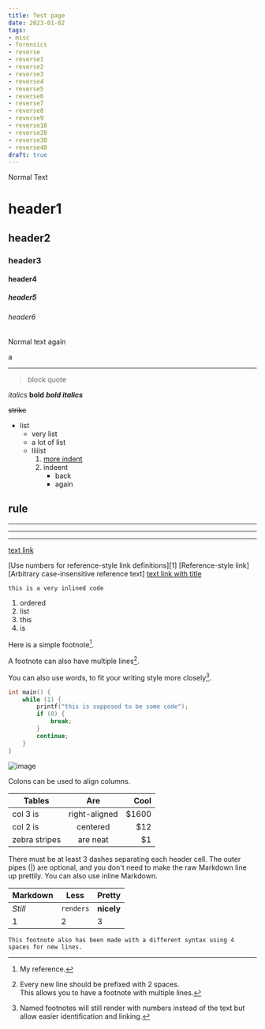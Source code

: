 ```yaml
---
title: Test page
date: 2023-01-02
tags:
- misc
- forensics
- reverse
- reverse1
- reverse2
- reverse3
- reverse4
- reverse5
- reverse6
- reverse7
- reverse8
- reverse9
- reverse10
- reverse20
- reverse30
- reverse40
draft: true
---
```


Normal Text

#       header1
##      header2
###     header3
####    header4
#####   header5
######  header6

Normal text again

a

---

> block quote

_italics_
**bold**
**_bold italics_**

~~strike~~

* list
    * very list
    * a lot of list
    * liiiist
        1. [more indent](somurl)
        1. indeent
            * back
            * again

rule
---

---
***
___

[text link](example.com)

[Use numbers for reference-style link definitions][1]
[Reference-style link][Arbitrary case-insensitive reference text]
[text link with title](https://duckduckgo.com "DDG Home")

`this is a very inlined code`

1. ordered
2. list
3. this
3. is


Here is a simple footnote[^1].

A footnote can also have multiple lines[^2].  

You can also use words, to fit your writing style more closely[^note].

[^1]: My reference.
[^2]: Every new line should be prefixed with 2 spaces.  
  This allows you to have a footnote with multiple lines.
[^note]:
    Named footnotes will still render with numbers instead of the text but allow easier identification and linking.  

```c
int main() {
    while (1) {
        printf("this is supposed to be some code");
        if (0) {
            break;
        }
        continue;
    }
}
```
![image](https://external-content.duckduckgo.com/iu/?u=https%3A%2F%2Ftse1.mm.bing.net%2Fth%3Fid%3DOIP.py11cEQbNyv0SjZwjkHasAHaEK%26pid%3DApi&f=1&ipt=7377f92cdb9be37225f139c4629afd3bd01e327fe217ffc82265e769abd89425&ipo=images)

Colons can be used to align columns.

| Tables        | Are           | Cool  |
| ------------- |:-------------:| -----:|
| col 3 is      | right-aligned | $1600 |
| col 2 is      | centered      |   $12 |
| zebra stripes | are neat      |    $1 |

There must be at least 3 dashes separating each header cell.
The outer pipes (|) are optional, and you don't need to make the 
raw Markdown line up prettily. You can also use inline Markdown.

Markdown | Less | Pretty
--- | --- | ---
*Still* | `renders` | **nicely**
1 | 2 | 3
    This footnote also has been made with a different syntax using 4 spaces for new lines.
